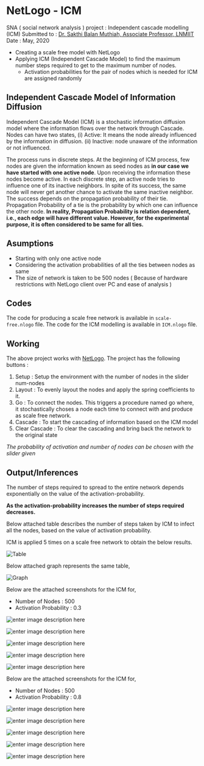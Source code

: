 # NetLogo - ICM

SNA ( social network analysis ) project : Independent cascade modelling (ICM)
Submitted to : [Dr. Sakthi Balan Muthiah, Associate Professor, LNMIIT](https://www.lnmiit.ac.in/Department/CSE/Department_FacultyProfile.aspx?nDeptID=212)
Date : May, 2020

 - Creating a scale free model with NetLogo
 - Applying ICM (Independent Cascade Model) to find the maximum number steps required to get to the maximum number of nodes.
	 - Activation probabilities for the pair of nodes which is needed for ICM are assigned randomly

## Independent Cascade Model of Information Diffusion

Independent Cascade Model (ICM) is a stochastic information diffusion model where the information flows over the network through Cascade. Nodes can have two states, (i) Active: It means the node already influenced by the information in diffusion. (ii) Inactive: node unaware of the information or not influenced.

The process runs in discrete steps. At the beginning of ICM process, few nodes are given the information known as seed nodes as **in our case we have started with one active node**. Upon receiving the information these nodes become active. In each discrete step, an active node tries to influence one of its inactive neighbors. In spite of its success, the same node will never get another chance to activate the same inactive neighbor. The success depends on the propagation probability of their tie. Propagation Probability of a tie is the probability by which one can influence the other node. **In reality, Propagation Probability is relation dependent, i.e., each edge will have different value. However, for the experimental purpose, it is often considered to be same for all ties.**

## Asumptions
- Starting with only one active node
- Considering the activation probabilities of all the ties between nodes as same
- The size of network is taken to be 500 nodes ( Because of hardware restrictions with NetLogo client over PC and ease of analysis )

## Codes
The code for producing a scale free network is available in `scale-free.nlogo` file. The code for the ICM modelling is available in `ICM.nlogo` file.

## Working
The above project works with [NetLogo](https://netlogoweb.org/). 
The project has the following buttons :
1. Setup : Setup the environment with the number of nodes in the slider num-nodes
2. Layout : To evenly layout the nodes and apply the spring coefficients to it.
3. Go : To connect the nodes. This triggers a procedure named go where, it stochastically choses a node each time to connect with and produce as scale free network.
4. Cascade : To start the cascading of information based on the ICM model
5. Clear Cascade : To clear the cascading and bring back the network to the original state

*The probability of activation and number of nodes can be chosen with the slider given*


## Output/Inferences

The number of steps required to spread to the entire network depends exponentially on the value of the activation-probability.

**As the activation-probability increases the number of steps required decreases.**

Below attached table describes the number of steps taken by ICM to infect all the nodes, based on the value of activation probability. 

ICM is applied 5 times on a scale free network to obtain the below results.

![Table](https://i.ibb.co/6PXP8F1/Screenshot-from-2020-05-16-22-08-21.png)


Below attached graph represents the same table,

![Graph](https://i.ibb.co/n86g8Lp/ICM-Model-Performance.png)


Below are the attached screenshots for the ICM for, 
- Number of Nodes : 500
- Activation Probability : 0.3

![enter image description here](https://i.ibb.co/wpHH49K/0-3-1.png)

![enter image description here](https://i.ibb.co/dtCrYgP/0-3-2.png)

![enter image description here](https://i.ibb.co/KG1qbv0/0-3-3.png)

![enter image description here](https://i.ibb.co/BTTPZFW/0-3-4.png)

![enter image description here](https://i.ibb.co/VYg27b3/0-3-5.png)

Below are the attached screenshots for the ICM for, 
- Number of Nodes : 500
- Activation Probability : 0.8

![enter image description here](https://i.ibb.co/ctkphnV/0-8-1.png)

![enter image description here](https://i.ibb.co/6JtZMxt/0-8-2.png)

![enter image description here](https://i.ibb.co/wQ4xTzb/0-8-3.png)

![enter image description here](https://i.ibb.co/rwyBnZS/0-8-4.png)

![enter image description here](https://i.ibb.co/Mh2GY2T/0-8-5.png)



